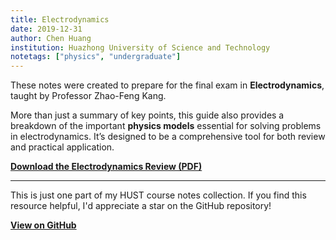 ```yaml
---
title: Electrodynamics
date: 2019-12-31
author: Chen Huang
institution: Huazhong University of Science and Technology
notetags: ["physics", "undergraduate"]
---
```


These notes were created to prepare for the final exam in **Electrodynamics**, taught by Professor Zhao-Feng Kang.

More than just a summary of key points, this guide also provides a breakdown of the important **physics models** essential for solving problems in electrodynamics. It’s designed to be a comprehensive tool for both review and practical application.

[**Download the Electrodynamics Review (PDF)**](electrodynamics/pdf/review-electrodynamics.pdf)

---

This is just one part of my HUST course notes collection. If you find this resource helpful, I'd appreciate a star on the GitHub repository!

[**View on GitHub**](https://github.com/chenx820/HUST-course-notes)
